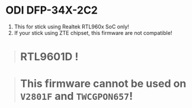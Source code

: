 # ODI DFP-34X-2C2
1. This for stick using Realtek RTL960x SoC only!
2. If your stick using ZTE chipset, this firmware are not compatible!

> # RTL9601D !

> # This firmware cannot be used on `V2801F` and `TWCGPON657`!
